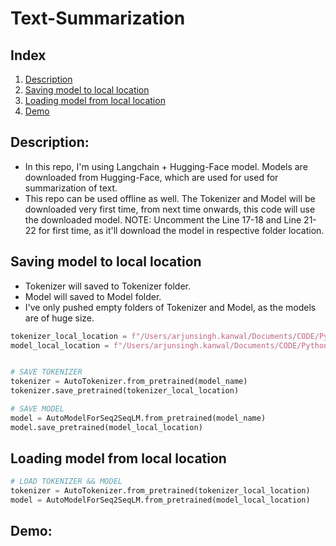 # Text-Summarization

## Index
1. [Description](#Description)
2. [Saving model to local location ](#Saving-model-to-local-location )
3. [Loading model from local location](#Loading-model-from-local-location)
4. [Demo](#demo)

## Description: 
- In this repo, I'm using Langchain + Hugging-Face model. Models are downloaded from Hugging-Face, which are used for used for summarization of text.
- This repo can be used offline as well. The Tokenizer and Model will be downloaded very first time, from next time onwards, this code will use the downloaded model.
NOTE: Uncomment the Line 17-18 and Line 21-22 for first time, as it'll download the model in respective folder location.

## Saving model to local location 
- Tokenizer will saved to Tokenizer folder. 
- Model will saved to Model folder. 
- I've only pushed empty folders of Tokenizer and Model, as the models are of huge size.




```python
tokenizer_local_location = f"/Users/arjunsingh.kanwal/Documents/CODE/Python/Text-Summarization/Tokenizer/{model_name}"
model_local_location = f"/Users/arjunsingh.kanwal/Documents/CODE/Python/Text-Summarization/Model/{model_name}"


# SAVE TOKENIZER
tokenizer = AutoTokenizer.from_pretrained(model_name)
tokenizer.save_pretrained(tokenizer_local_location)

# SAVE MODEL
model = AutoModelForSeq2SeqLM.from_pretrained(model_name)
model.save_pretrained(model_local_location)

```

## Loading model from local location
```python
# LOAD TOKENIZER && MODEL
tokenizer = AutoTokenizer.from_pretrained(tokenizer_local_location)
model = AutoModelForSeq2SeqLM.from_pretrained(model_local_location)
```
## Demo: 
